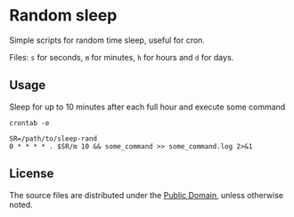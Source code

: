 Random sleep
============

Simple scripts for random time sleep, useful for cron.

Files: `s` for seconds, `m` for minutes, `h` for hours and `d` for days.

## Usage

Sleep for up to 10 minutes after each full hour and execute some command

`crontab -e`

	SR=/path/to/sleep-rand
	0 * * * * . $SR/m 10 && some_command >> some_command.log 2>&1

## License

The source files are distributed under the
[Public Domain](http://unlicense.org/),
unless otherwise noted.
